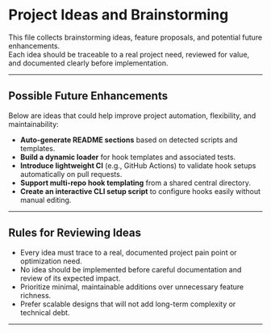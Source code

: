 # Project Ideas and Brainstorming

This file collects brainstorming ideas, feature proposals, and potential future enhancements.  
Each idea should be traceable to a real project need, reviewed for value, and documented clearly before implementation.

---

## Possible Future Enhancements

Below are ideas that could help improve project automation, flexibility, and maintainability:

- **Auto-generate README sections** based on detected scripts and templates.
- **Build a dynamic loader** for hook templates and associated tests.
- **Introduce lightweight CI** (e.g., GitHub Actions) to validate hook setups automatically on pull requests.
- **Support multi-repo hook templating** from a shared central directory.
- **Create an interactive CLI setup script** to configure hooks easily without manual editing.

---

## Rules for Reviewing Ideas

- Every idea must trace to a real, documented project pain point or optimization need.
- No idea should be implemented before careful documentation and review of its expected impact.
- Prioritize minimal, maintainable additions over unnecessary feature richness.
- Prefer scalable designs that will not add long-term complexity or technical debt.

---
